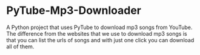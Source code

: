 # PyTube-Mp3-Downloader
A Python project that uses PyTube to download mp3 songs from YouTube.
The difference from the websites that we use to download mp3 songs is that you can list the urls of songs and with just one click you can download all of them.
